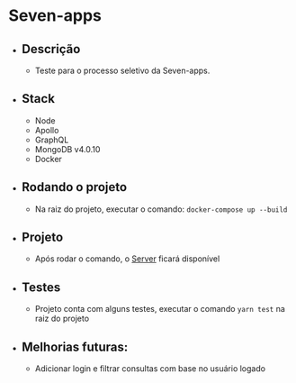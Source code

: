 # Seven-apps

- ## Descrição

  - Teste para o processo seletivo da Seven-apps.

- ## Stack

  - Node
  - Apollo
  - GraphQL
  - MongoDB v4.0.10
  - Docker

- ## Rodando o projeto

  - Na raiz do projeto, executar o comando: `docker-compose up --build`

- ## Projeto

  - Após rodar o comando, o [Server](http://localhost:4000/graphql) ficará disponível

* ## Testes

  - Projeto conta com alguns testes, executar o comando `yarn test` na raiz do projeto

- ## Melhorias futuras:

  - Adicionar login e filtrar consultas com base no usuário logado
